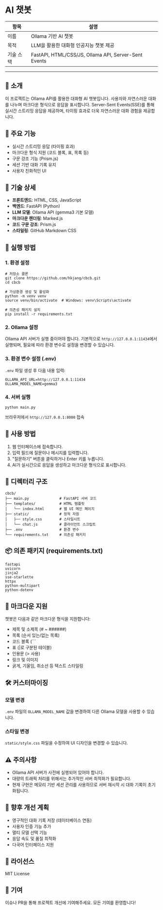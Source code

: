 # AI 챗봇

| 항목 | 설명 |
|------|------|
| 이름 | Ollama 기반 AI 챗봇 |
| 목적 | LLM을 활용한 대화형 인공지능 챗봇 제공 |
| 기술 스택 | FastAPI, HTML/CSS/JS, Ollama API, Server-Sent Events |

---

## 📌 소개

이 프로젝트는 Ollama API를 활용한 대화형 AI 챗봇입니다. 사용자와 자연스러운 대화를 나누며 마크다운 형식으로 응답을 표시합니다. Server-Sent Events(SSE)를 통해 실시간 스트리밍 응답을 제공하며, 타이핑 효과로 더욱 자연스러운 대화 경험을 제공합니다.

## 🧩 주요 기능

- 실시간 스트리밍 응답 (타이핑 효과)
- 마크다운 형식 지원 (코드 블록, 표, 목록 등)
- 구문 강조 기능 (Prism.js)
- 세션 기반 대화 기록 유지
- 사용자 친화적인 UI

## 🔧 기술 상세

- **프론트엔드**: HTML, CSS, JavaScript
- **백엔드**: FastAPI (Python)
- **LLM 모델**: Ollama API (gemma3 기본 모델)
- **마크다운 렌더링**: Marked.js
- **코드 구문 강조**: Prism.js
- **스타일링**: GitHub Markdown CSS

## 🚀 실행 방법

### 1. 환경 설정

```shell script
# 저장소 클론
git clone https://github.com/hkjang/cbcb.git
cd cbcb

# 가상환경 생성 및 활성화
python -m venv venv
source venv/bin/activate  # Windows: venv\Scripts\activate

# 의존성 패키지 설치
pip install -r requirements.txt
```


### 2. Ollama 설정

Ollama API 서버가 실행 중이어야 합니다. 기본적으로 `http://127.0.0.1:11434`에서 실행되며, 필요에 따라 환경 변수로 설정을 변경할 수 있습니다.

### 3. 환경 변수 설정 (.env)

`.env` 파일 생성 후 다음 내용 입력:

```
OLLAMA_API_URL=http://127.0.0.1:11434
OLLAMA_MODEL_NAME=gemma3
```


### 4. 서버 실행

```shell script
python main.py
```


브라우저에서 `http://127.0.0.1:8000` 접속

## 💬 사용 방법

1. 웹 인터페이스에 접속합니다.
2. 입력 필드에 질문이나 메시지를 입력합니다.
3. "질문하기" 버튼을 클릭하거나 Enter 키를 누릅니다.
4. AI가 실시간으로 응답을 생성하고 마크다운 형식으로 표시합니다.

## 📁 디렉터리 구조

```
cbcb/
├── main.py              # FastAPI 서버 코드
├── templates/           # HTML 템플릿
│   └── index.html       # 웹 UI 메인 페이지
├── static/              # 정적 자원
│   ├── style.css        # 스타일시트
│   └── chat.js          # 클라이언트 스크립트
├── .env                 # 환경 변수
└── requirements.txt     # 의존성 패키지
```


## 📦 의존 패키지 (requirements.txt)

```
fastapi
uvicorn
jinja2
sse-starlette
httpx
python-multipart
python-dotenv
```


## 🔄 마크다운 지원

챗봇은 다음과 같은 마크다운 형식을 지원합니다:

- 제목 및 소제목 (# ~ ######)
- 목록 (순서 있는/없는 목록)
- 코드 블록 (```
- 표 (|로 구분된 테이블)
- 인용문 (> 사용)
- 링크 및 이미지
- 굵게, 기울임, 취소선 등 텍스트 스타일링

## 🛠️ 커스터마이징

### 모델 변경

`.env` 파일의 `OLLAMA_MODEL_NAME` 값을 변경하여 다른 Ollama 모델을 사용할 수 있습니다.

### 스타일 변경

`static/style.css` 파일을 수정하여 UI 디자인을 변경할 수 있습니다.

## ⚠️ 주의사항

- Ollama API 서버가 사전에 실행되어 있어야 합니다.
- 대량의 트래픽 처리를 위해서는 추가적인 서버 최적화가 필요합니다.
- 현재 구현은 메모리 기반 세션 관리를 사용하므로 서버 재시작 시 대화 기록이 초기화됩니다.

## 📝 향후 개선 계획

- 영구적인 대화 기록 저장 (데이터베이스 연동)
- 사용자 인증 기능 추가
- 멀티 모델 선택 기능
- 응답 속도 및 품질 최적화
- 다국어 인터페이스 지원

## 📜 라이선스

MIT License

## 👥 기여

이슈나 PR을 통해 프로젝트 개선에 기여해주세요. 모든 기여를 환영합니다!
